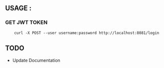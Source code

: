 
USAGE : 
-----

### GET JWT TOKEN

```
    curl -X POST --user username:password http://localhost:8081/login
```

TODO
-----
 - Update Documentation
